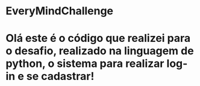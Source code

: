# EveryMindChallenge

<h1>Olá este é o código que realizei para o desafio, realizado na linguagem de python, o sistema para realizar log-in e se cadastrar!</h1>
